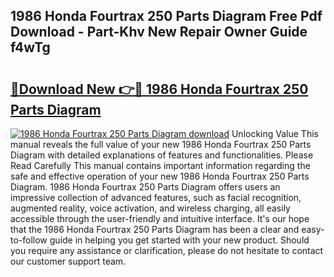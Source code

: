 ## 1986 Honda Fourtrax 250 Parts Diagram Free Pdf Download - Part-Khv New Repair Owner Guide f4wTg

# <h2><a href="http://dfp3grz.blite.top/?on=1986+Honda+Fourtrax+250+Parts+Diagram">🔗Download New 👉🔴 1986 Honda Fourtrax 250 Parts Diagram</a></h2>

[![1986 Honda Fourtrax 250 Parts Diagram download](https://i.imgur.com/lujVjoI.png)](http://dfp3grz.blite.top/?on=1986+Honda+Fourtrax+250+Parts+Diagram)
Unlocking Value This manual reveals the full value of your new 1986 Honda Fourtrax 250 Parts Diagram with detailed explanations of features and functionalities. Please Read Carefully This manual contains important information regarding the safe and effective operation of your new 1986 Honda Fourtrax 250 Parts Diagram. 1986 Honda Fourtrax 250 Parts Diagram offers users an impressive collection of advanced features, such as facial recognition, augmented reality, voice activation, and wireless charging, all easily accessible through the user-friendly and intuitive interface. It's our hope that the 1986 Honda Fourtrax 250 Parts Diagram has been a clear and easy-to-follow guide in helping you get started with your new product. Should you require any assistance or clarification, please do not hesitate to contact our customer support team.
